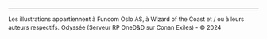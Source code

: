 ---

<small>Les illustrations appartiennent à Funcom Oslo AS, à Wizard of the Coast et / ou à leurs auteurs respectifs.</small>
<small>Odyssée (Serveur RP OneD&D sur Conan Exiles) - © 2024</small>
